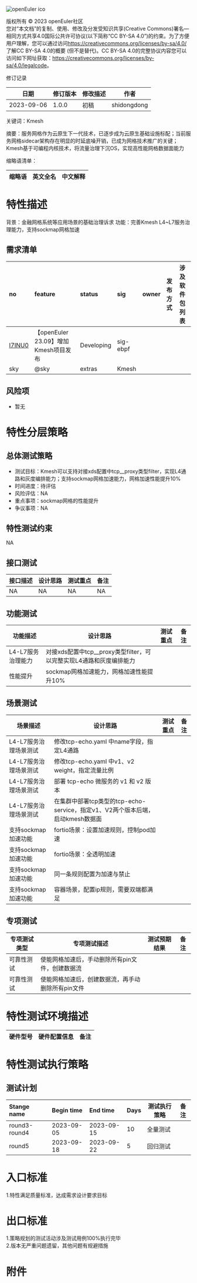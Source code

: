 ![openEuler ico](../../images/openEuler.png)

版权所有 © 2023 openEuler社区  
您对“本文档”的复制、使用、修改及分发受知识共享(Creative Commons)署名—相同方式共享4.0国际公共许可协议(以下简称“CC BY-SA
4.0”)的约束。为了方便用户理解，您可以通过访问<https://creativecommons.org/licenses/by-sa/4.0/>了解CC BY-SA 4.0的概要 (但不是替代)。CC BY-SA
4.0的完整协议内容您可以访问如下网址获取：<https://creativecommons.org/licenses/by-sa/4.0/legalcode>。

 修订记录

| 日期 | 修订版本     | 修改描述  | 作者 |
| ---- | ----------- | -------- | ---- |
| 2023-09-06 |  1.0.0    |  初稿     | shidongdong |

关键词：Kmesh

摘要：服务网格作为云原生下一代技术，已逐步成为云原生基础设施标配；当前服务网格sidecar架构存在明显的时延底噪开销，已成为网格技术推广的关键；Kmesh基于可编程内核技术，将流量治理下沉OS，实现高性能网格数据面能力

缩略语清单：

| 缩略语 | 英文全名 | 中文解释 |
| ------ | -------- | -------- |


# 特性描述
<!-- 主要介绍特性实现的背景、功能以及作用 -->
背景：金融网格系统等应用场景的基础治理诉求
功能：完善Kmesh L4~L7服务治理能力，支持sockmap网格加速

## 需求清单
|no|feature|status|sig|owner|发布方式|涉及软件包列表|
|:----|:---|:---|:--|:----|:----|:----|
|[I7INU0](https://gitee.com/openeuler/release-management/issues/I7INU0)| 【openEuler 23.09】增加Kmesh项目发布 | Developing |sig-ebpf
sky |@sky | extras  | Kmesh |

## 风险项
<!-- 主要描述特性已知风险项 -->
- 暂无

# 特性分层策略
## 总体测试策略
<!-- 主要描述特性的整体测试策略，主要开展哪些测试(接口/功能/场景/专项) -->
- 测试目标：Kmesh可以支持对接xds配置中tcp__proxy类型filter，实现L4通路和灰度编排能力；支持sockmap网格加速能力，网格加速性能提升10%
- 时间进度：待评估
- 风险评估：NA
- 重点事项：sockmap网格的性能提升
- 争议事项：NA


## 特性测试约束
<!-- 主要描述特性测试的约束条件 -->
NA

## 接口测试
<!-- 主要描述接口级测试策略及测试设计思路 -->
| 接口描述 | 设计思路 | 测试重点 | 备注 |
| ------- | ------- | ------- | ---- |
| NA | NA  | NA  | NA  |


## 功能测试
<!-- 主要描述特性提供的功能的测试策略及测试思路 -->
| 功能描述 | 设计思路 | 测试重点 | 备注 |
| ------- | ------- | ------- | ---- |
| L4-L7服务治理能力 | 对接xds配置中tcp__proxy类型filter，可以完整实现L4通路和灰度编排能力 |   |      |
| 性能提升 | sockmap网格加速能力，网格加速性能提升10% |   |      |


## 场景测试
<!-- 主要描述对特性使用的主要场景的测试策略及测试思路 -->
| 场景描述 | 设计思路 | 测试重点 | 备注 |
| ------- | ------- | ------- | ---- |
| L4-L7服务治理场景测试 | 修改tcp-echo.yaml 中name字段，指定L4通路 |  |  |
| L4-L7服务治理场景测试 | 修改tcp-echo.yaml 中v1、v2 weight，指定流量比例 |  |  |
| L4-L7服务治理场景测试 | 部署 tcp-echo 微服务的 v1 和 v2 版本 |  |  |
| L4-L7服务治理场景测试 | 在集群中部署tcp类型的tcp-echo-service，指定v1、V2两个版本后端，启动kmesh数据面 |  |  |
| 支持sockmap加速功能 | fortio场景：设置加速规则，控制pod加速 |  |  |
| 支持sockmap加速功能 | fortio场景：全透明加速 |  |  |
| 支持sockmap加速功能 | 同一条规则配置为加速与禁止 |  |  |
| 支持sockmap加速功能 | 容器场景，配置ip规则，需要双端都满足 |  |  |


## 专项测试
<!-- 主要描述其他专项测试,如安全测试 稳定性测试 性能测试 兼容性测试等 -->
| 专项测试类型 | 专项测试描述 | 测试预期结果 | 备注 |
| ----------- | ----------- | ----------- | ---- |
| 可靠性测试 | 使能网格加速后，手动删除所有pin文件，创建数据流 |  |      |
| 可靠性测试 | 使能网格加速后，创建数据流，再手动删除所有pin文件 |  |      |

# 特性测试环境描述
<!-- 主要描述执行测试的硬件信息 -->
| 硬件型号 | 硬件配置信息 | 备注 |
| -------- | ------------ | ---- |

# 特性测试执行策略

## 测试计划
<!-- 测试执行策略主要描述该轮次执行的分层策略中的测试项 -->
| Stange name   | Begin time | End time   | Days | 测试执行策略                   | 备注   |
| :------------ | :--------- | :--------- | ---- | ----------------------------- | ------ |
|     round3-round4          |  2023-09-05          |2023-09-15         | 10     | 全量测试                               |        |
|     round5           |   2023-09-18         |  2023-09-22          |5      |   回归测试                            |        |


# 入口标准  
1.特性满足质量标准，达成需求设计要求目标

# 出口标准  
1.策略规划的测试活动涉及测试用例100%执行完毕  
2.版本无严重问题遗留，其他问题有规避措施

# 附件
